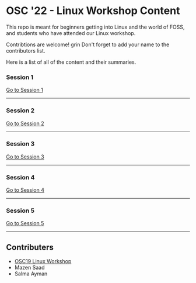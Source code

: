 # OSC '22 - Linux Workshop Content

This repo is meant for beginners getting into Linux and the world of FOSS, and students who have attended our Linux workshop.

Contribtions are welcome! grin Don't forget to add your name to the contributors list.

Here is a list of all of the content and their summaries.

### Session 1

[Go to Session 1](session-1)

---

### Session 2

[Go to Session 2](session-2)

---

### Session 3

[Go to Session 3](session-3)

---

### Session 4

[Go to Session 4](session-4)

---

### Session 5

[Go to Session 5](session-5)

---

## Contributers
- [OSC19 Linux Workshop](https://github.com/Open-Source-Community/OSC19-Linux-Workshop-Sessions)
- Mazen Saad
- Salma Ayman


